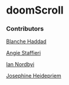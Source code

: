 # doomScroll

### Contributors
[Blanche Haddad](https://github.com/BHaddad1)

[Angie Staffieri](https://github.com/arstaffieri)

[Ian Nordbyi](https://github.com/nordbyi)

[Josephine Heidepriem](https://github.com/jheidepriem)

